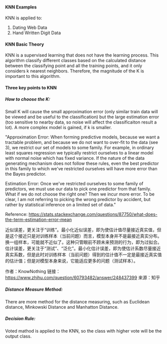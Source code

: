 #### KNN Examples
KNN is applied to:
1. Dating Web Data
2. Hand Written Digit Data

#### KNN Basic Theory
KNN is a supervised learning that does not have the learning process. This algorithm classify different classes based on the calculated distance between the classifying point and all the training points, and it only considers k nearest neighbors. Therefore, the magnitude of the K is important to this algorithm.

#### Three key points to KNN
##### How to choose the K:
Small K will cause the small approximation error (only similar train data will be viewed and be useful to the classification) but the large estimation error (too sensitive to nearby data, so noise will affect the classificaiton result a lot). A more complex model is gained, if k is smaller.

"Approximation Error: When forming predictive models, because we want a tractable problem, and because we do not want to over-fit to the data (see 3), we restrict our set of models to some family. For example, in ordinary least squares regression we typically restrict ourselves to a linear model with normal noise which has fixed variance. If the nature of the data generating mechanism does not follow these rules, even the best predictor in this family to which we've restricted ourselves will have more error than the Bayes predictor.

Estimation Error: Once we've restricted ourselves to some family of predictors, we must use our data to pick one predictor from that family. What if we do not choose the right one? Then we incur more error. To be clear, I am not referring to picking the wrong predictor by accident, but rather by statistical inference on a limited set of data."

Reference: https://stats.stackexchange.com/questions/87750/what-does-the-term-estimation-error-mean

近似误差，更关注于“训练”。最小化近似误差，即为使估计值尽量接近真实值，但是这个接近只是对训练样本（当前问题）而言，模型本身并不是最接近真实分布。换一组样本，可能就不近似了。这种只管眼前不顾未来预测的行为，即为过拟合。估计误差，更关注于“测试”、“泛化”。最小化估计误差，即为使估计系数尽量接近真实系数，但是此时对训练样本（当前问题）得到的估计值不一定是最接近真实值的估计值；但是对模型本身来说，它能适应更多的问题（测试样本）。

作者：KnowNothing
链接：https://www.zhihu.com/question/60793482/answer/248437399
来源：知乎

##### Distance Measure Method:
There are more method for the distance measuring, such as Euclidean distance, Minkowski Distance and Manhatton Distance. 

##### Decision Rule:
Voted mathod is applied to the KNN, so the class with higher vote will be the output class.




